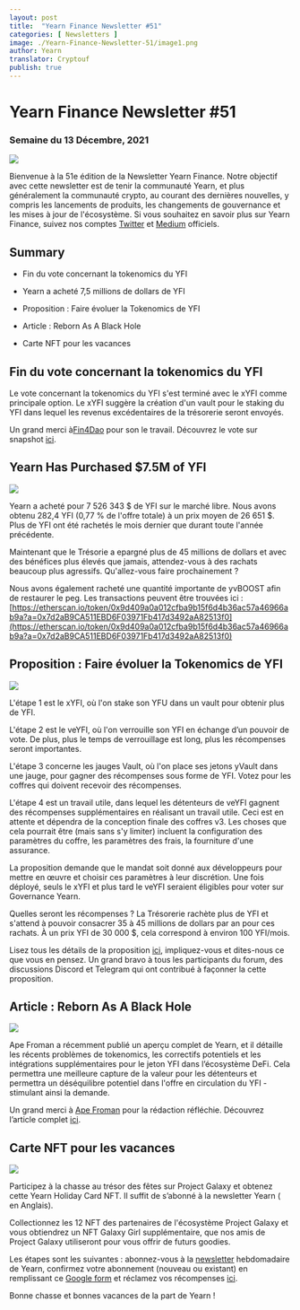 ```yaml
---
layout: post
title:  "Yearn Finance Newsletter #51"
categories: [ Newsletters ]
image: ./Yearn-Finance-Newsletter-51/image1.png
author: Yearn
translator: Cryptouf
publish: true
---
```


# Yearn Finance Newsletter #51

### Semaine du 13 Décembre, 2021

![](image1.png)

Bienvenue à la 51e édition de la Newsletter Yearn Finance. Notre objectif avec cette newsletter est de tenir la communauté Yearn, et plus généralement la communauté crypto, au courant des dernières nouvelles, y compris les lancements de produits, les changements de gouvernance et les mises à jour de l'écosystème. Si vous souhaitez en savoir plus sur Yearn Finance, suivez nos comptes [Twitter](https://twitter.com/iearnfinance) et [Medium](https://medium.com/iearn)  officiels.


## Summary

- Fin du vote concernant la tokenomics du YFI

- Yearn a acheté 7,5 millions de dollars de YFI

- Proposition : Faire évoluer la Tokenomics de YFI

- Article : Reborn As A Black Hole

- Carte NFT pour les vacances 




    

## Fin du vote concernant la tokenomics du YFI

Le vote concernant la tokenomics du YFI s'est terminé avec le xYFI comme principale option. Le  xYFI suggère la création d'un vault pour le staking  du YFI dans lequel les revenus excédentaires de la trésorerie seront envoyés.

Un grand merci à[Fin4Dao](https://twitter.com/Fin4Dao) pour son le travail. Découvrez le vote sur snapshot [ici](https://snapshot.org/#/ybaby.eth/proposal/0x783cb3d57dd59b2827f6a42967375f06504cc947ebaa3c0e495c7b29ffd47aea).




## Yearn Has Purchased $7.5M of YFI


![](image2.png)

Yearn a acheté pour 7 526 343 $ de YFI sur le marché libre. Nous avons obtenu 282,4 YFI (0,77 % de l'offre totale) à un prix moyen de 26 651 $. Plus de YFI ont été rachetés le mois dernier que durant toute l'année précédente.

Maintenant que le Trésorie a epargné plus de 45 millions de dollars et avec des bénéfices plus élevés que jamais, attendez-vous à des rachats beaucoup plus agressifs. Qu'allez-vous faire prochainement ?

Nous avons également racheté une quantité importante de yvBOOST afin de restaurer le peg. Les transactions peuvent être trouvées ici : [https://etherscan.io/token/0x9d409a0a012cfba9b15f6d4b36ac57a46966ab9a?a=0x7d2aB9CA511EBD6F03971Fb417d3492aA82513f0](https://etherscan.io/token/0x9d409a0a012cfba9b15f6d4b36ac57a46966ab9a?a=0x7d2aB9CA511EBD6F03971Fb417d3492aA82513f0)



## Proposition : Faire évoluer la Tokenomics de YFI


![](image3.png)

L'étape 1 est le xYFI, où l'on stake son YFU dans un vault pour obtenir plus de  YFI.

L'étape 2 est le veYFI, où l'on verrouille son YFI en échange d’un pouvoir de vote. De plus, plus le temps de verrouillage est long, plus les récompenses seront importantes.

L'étape 3 concerne les jauges Vault, où l'on place ses jetons yVault dans une jauge, pour gagner des récompenses sous forme de YFI. Votez pour les coffres qui doivent recevoir des récompenses. 

L'étape 4 est un travail utile, dans lequel les détenteurs de veYFI gagnent des récompenses supplémentaires en réalisant un travail utile. Ceci est en attente et dépendra de la conception finale des coffres v3. Les choses que cela pourrait être (mais sans s'y limiter) incluent la configuration des paramètres du coffre, les paramètres des frais, la fourniture d'une assurance.

La proposition demande que le mandat soit donné aux développeurs pour mettre en œuvre et choisir ces paramètres à leur discrétion. Une fois déployé, seuls le xYFI et plus tard le veYFI seraient éligibles pour voter sur  Governance Yearn.

Quelles seront les récompenses ? La Trésorerie rachète plus de YFI  et s'attend à pouvoir consacrer 35 à 45 millions de dollars par an pour ces rachats. À un prix YFI de 30 000 $, cela correspond à environ 100 YFI/mois.

Lisez tous les détails de la proposition [ici](https://gov.yearn.finance/t/proposal-evolving-yfi-tokenomics/11994), impliquez-vous et dites-nous ce que vous en pensez. Un grand bravo à tous les participants du forum, des discussions Discord et Telegram qui ont contribué à façonner la cette proposition.


## Article : Reborn As A Black Hole


![](image4.png)

Ape Froman a récemment publié  un aperçu complet de Yearn, et il détaille les récents problèmes de tokenomics, les correctifs potentiels et les intégrations supplémentaires pour le jeton YFI dans l’écosystème DeFi. Cela permettra une meilleure capture de la valeur pour les détenteurs et permettra un déséquilibre potentiel dans l'offre en circulation du YFI - stimulant ainsi la demande.

Un grand  merci à [Ape Froman](https://medium.com/@portiadog) pour la rédaction réfléchie. Découvrez l’article complet [ici](https://medium.com/@portiadog/yfi-reborn-as-a-black-hole-db249b90ed5a).

## Carte NFT pour les vacances 


![](image5.png)

Participez à la chasse au trésor des fêtes sur Project Galaxy et obtenez cette Yearn Holiday Card NFT. Il suffit de s’abonné à la newsletter Yearn ( en Anglais).

Collectionnez les 12 NFT des partenaires de l'écosystème Project Galaxy et vous obtiendrez un NFT Galaxy Girl  supplémentaire, que nos amis de Project Galaxy utiliseront pour vous offrir de futurs goodies.

Les étapes sont les suivantes : abonnez-vous à la [newsletter](https://yearn.substack.com/) hebdomadaire de Yearn, confirmez votre abonnement (nouveau ou existant) en remplissant ce [Google form](https://forms.gle/gsVpRsjdSXxyaXha9) et réclamez vos récompenses [ici](https://galaxy.eco/yearn/campaign/GCTj8UUaoD).

Bonne chasse et bonnes vacances de la part de Yearn !

